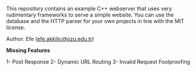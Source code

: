 This repository contains an example C++ webserver that uses very rudimentary frameworks to serve a simple website.
You can use the database and the HTTP parser for your own projects in line with the MIT license.

Author: Efe (efe.akkilic@ozu.edu.tr)

**Missing Features**

1- Post Response
2- Dynamic URL Routing
3- Invalid Request Foolproofing
